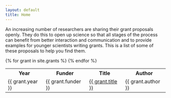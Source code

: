 ```yaml
---
layout: default
title: Home
---
```


An increasing number of researchers are sharing their grant proposals
openly. They do this to open up science so that all stages of the process can
benefit from better interaction and communication and to provide examples for
younger scientists writing grants. This is a list of some of these proposals to
help you find them.

<table>
  <tr>
	<th>Year</th>
	<th>Funder</th>
	<th>Title</th>
	<th>Author</th>
  </tr>
{% for grant in site.grants %}
  <tr>
    <td>{{ grant.year }}</td>
	<td>{{ grant.funder }}</td>
	<td><a href="{{ grant.link }}">{{ grant.title }}</a></td>
    <td>{{ grant.author }}</td>
  </tr>
{% endfor %}
